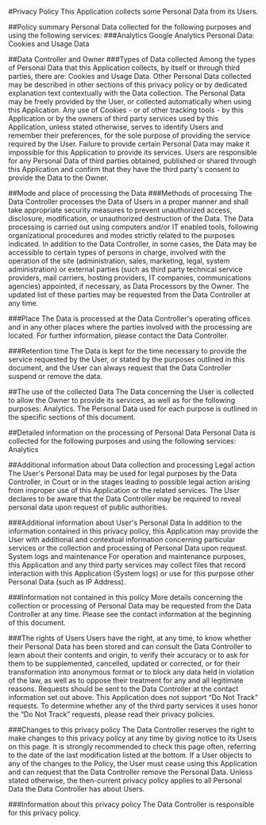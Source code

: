 #Privacy Policy
This Application collects some Personal Data from its Users.

##Policy summary
Personal Data collected for the following purposes and using the following services:
###Analytics
Google Analytics
Personal Data: Cookies and Usage Data

##Data Controller and Owner
###Types of Data collected
Among the types of Personal Data that this Application collects, by itself or through third parties, there are: Cookies and Usage Data.
Other Personal Data collected may be described in other sections of this privacy policy or by dedicated explanation text contextually with the Data collection.
The Personal Data may be freely provided by the User, or collected automatically when using this Application.
Any use of Cookies - or of other tracking tools - by this Application or by the owners of third party services used by this Application, unless stated otherwise, serves to identify Users and remember their preferences, for the sole purpose of providing the service required by the User.
Failure to provide certain Personal Data may make it impossible for this Application to provide its services.
Users are responsible for any Personal Data of third parties obtained, published or shared through this Application and confirm that they have the third party's consent to provide the Data to the Owner.

##Mode and place of processing the Data
###Methods of processing
The Data Controller processes the Data of Users in a proper manner and shall take appropriate security measures to prevent unauthorized access, disclosure, modification, or unauthorized destruction of the Data.
The Data processing is carried out using computers and/or IT enabled tools, following organizational procedures and modes strictly related to the purposes indicated. In addition to the Data Controller, in some cases, the Data may be accessible to certain types of persons in charge, involved with the operation of the site (administration, sales, marketing, legal, system administration) or external parties (such as third party technical service providers, mail carriers, hosting providers, IT companies, communications agencies) appointed, if necessary, as Data Processors by the Owner. The updated list of these parties may be requested from the Data Controller at any time.

###Place
The Data is processed at the Data Controller's operating offices and in any other places where the parties involved with the processing are located. For further information, please contact the Data Controller.

###Retention time
The Data is kept for the time necessary to provide the service requested by the User, or stated by the purposes outlined in this document, and the User can always request that the Data Controller suspend or remove the data.

##The use of the collected Data
The Data concerning the User is collected to allow the Owner to provide its services, as well as for the following purposes: Analytics.
The Personal Data used for each purpose is outlined in the specific sections of this document.

##Detailed information on the processing of Personal Data
Personal Data is collected for the following purposes and using the following services:
Analytics

##Additional information about Data collection and processing
Legal action
The User's Personal Data may be used for legal purposes by the Data Controller, in Court or in the stages leading to possible legal action arising from improper use of this Application or the related services.
The User declares to be aware that the Data Controller may be required to reveal personal data upon request of public authorities.

###Additional information about User's Personal Data
In addition to the information contained in this privacy policy, this Application may provide the User with additional and contextual information concerning particular services or the collection and processing of Personal Data upon request.
System logs and maintenance
For operation and maintenance purposes, this Application and any third party services may collect files that record interaction with this Application (System logs) or use for this purpose other Personal Data (such as IP Address).

###Information not contained in this policy
More details concerning the collection or processing of Personal Data may be requested from the Data Controller at any time. Please see the contact information at the beginning of this document.

###The rights of Users
Users have the right, at any time, to know whether their Personal Data has been stored and can consult the Data Controller to learn about their contents and origin, to verify their accuracy or to ask for them to be supplemented, cancelled, updated or corrected, or for their transformation into anonymous format or to block any data held in violation of the law, as well as to oppose their treatment for any and all legitimate reasons. Requests should be sent to the Data Controller at the contact information set out above.
This Application does not support “Do Not Track” requests.
To determine whether any of the third party services it uses honor the “Do Not Track” requests, please read their privacy policies.

###Changes to this privacy policy
The Data Controller reserves the right to make changes to this privacy policy at any time by giving notice to its Users on this page. It is strongly recommended to check this page often, referring to the date of the last modification listed at the bottom. If a User objects to any of the changes to the Policy, the User must cease using this Application and can request that the Data Controller remove the Personal Data. Unless stated otherwise, the then-current privacy policy applies to all Personal Data the Data Controller has about Users.

###Information about this privacy policy
The Data Controller is responsible for this privacy policy.
